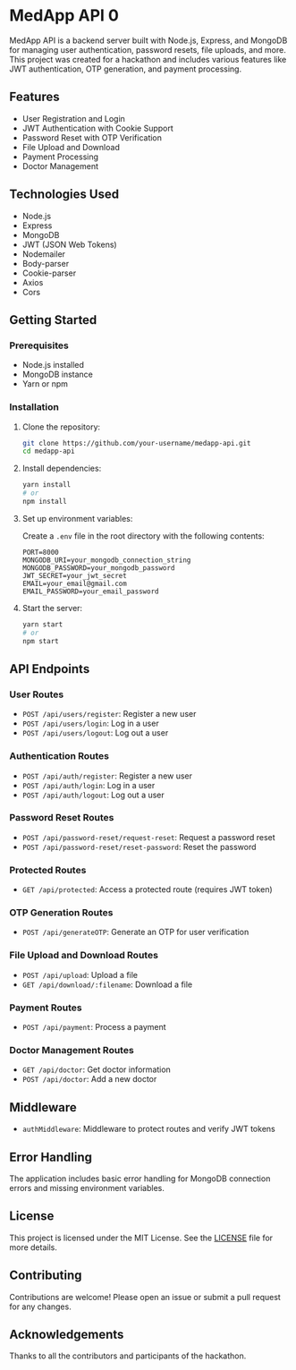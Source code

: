 # MedApp API 0

MedApp API is a backend server built with Node.js, Express, and MongoDB for managing user authentication, password resets, file uploads, and more. This project was created for a hackathon and includes various features like JWT authentication, OTP generation, and payment processing.

## Features

- User Registration and Login
- JWT Authentication with Cookie Support
- Password Reset with OTP Verification
- File Upload and Download
- Payment Processing
- Doctor Management

## Technologies Used

- Node.js
- Express
- MongoDB
- JWT (JSON Web Tokens)
- Nodemailer
- Body-parser
- Cookie-parser
- Axios
- Cors

## Getting Started

### Prerequisites

- Node.js installed
- MongoDB instance
- Yarn or npm

### Installation

1. Clone the repository:
    ```sh
    git clone https://github.com/your-username/medapp-api.git
    cd medapp-api
    ```

2. Install dependencies:
    ```sh
    yarn install
    # or
    npm install
    ```

3. Set up environment variables:

   Create a `.env` file in the root directory with the following contents:
    ```env
    PORT=8000
    MONGODB_URI=your_mongodb_connection_string
    MONGODB_PASSWORD=your_mongodb_password
    JWT_SECRET=your_jwt_secret
    EMAIL=your_email@gmail.com
    EMAIL_PASSWORD=your_email_password
    ```

4. Start the server:
    ```sh
    yarn start
    # or
    npm start
    ```

## API Endpoints

### User Routes

- `POST /api/users/register`: Register a new user
- `POST /api/users/login`: Log in a user
- `POST /api/users/logout`: Log out a user

### Authentication Routes

- `POST /api/auth/register`: Register a new user
- `POST /api/auth/login`: Log in a user
- `POST /api/auth/logout`: Log out a user

### Password Reset Routes

- `POST /api/password-reset/request-reset`: Request a password reset
- `POST /api/password-reset/reset-password`: Reset the password

### Protected Routes

- `GET /api/protected`: Access a protected route (requires JWT token)

### OTP Generation Routes

- `POST /api/generateOTP`: Generate an OTP for user verification

### File Upload and Download Routes

- `POST /api/upload`: Upload a file
- `GET /api/download/:filename`: Download a file

### Payment Routes

- `POST /api/payment`: Process a payment

### Doctor Management Routes

- `GET /api/doctor`: Get doctor information
- `POST /api/doctor`: Add a new doctor

## Middleware

- `authMiddleware`: Middleware to protect routes and verify JWT tokens

## Error Handling

The application includes basic error handling for MongoDB connection errors and missing environment variables.

## License

This project is licensed under the MIT License. See the [LICENSE](LICENSE) file for more details.

## Contributing

Contributions are welcome! Please open an issue or submit a pull request for any changes.

## Acknowledgements

Thanks to all the contributors and participants of the hackathon.



